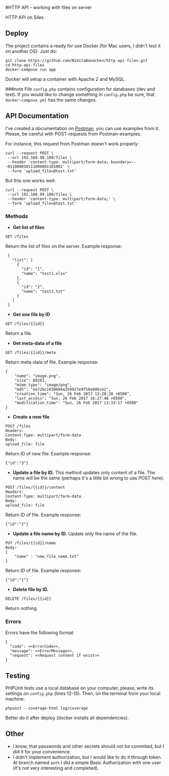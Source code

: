 #HTTP API - working with files on server

HTTP API on Silex.

## Deploy

The project contains a ready for use Docker (for Mac users, I didn't test it on another OS).
Just do:

```
git clone https://github.com/NikitaBonachev/http-api-files.git
cd http-api-files
docker-compose run app
```

Docker will setup a container with Apache 2 and MySQL.
 
###note
 File `config.php` contains configuration for databases (dev and test). 
 If you would like to change something in  `config.php` be sure, that `docker-compose.yml` has the same changes.
 
## API Documentation
 I've created a documentation on [Postman](https://documenter.getpostman.com/collection/view/1593302-997f6d66-aa8c-df96-328f-8277a759aee5), you can use examples from it.
 Please, be careful with POST-requests from Postman-examples.  
 
 For instance, this request from Postman doesn't work properly:
 
 ```
curl --request POST \
  --url 192.168.99.100/files \
  --header 'content-type: multipart/form-data; boundary=---011000010111000001101001' \
  --form 'upload_file=@test.txt'
```
 But this one works well:
 
  ```
 curl --request POST \
   --url 192.168.99.100/files \
   --header 'content-type: multipart/form-data;' \
   --form 'upload_file=@test.txt'
 ```
### Methods
 
* **Get list of files**

```
GET /files
```

Return the list of files on the server.
Example response:
```
 {
   "list": [
     {
       "id": "1",
       "name": "test1.xlsx"
     },
     {
       "id": "2",
       "name": "test2.txt"
     }
   ]
 }
 ```
 
 * **Get one file by ID**
 
```
GET /files/{{id}}
```
Return a file.

 * **Get meta-data of a file**
```
GET /files/{{id}}/meta
```
Return meta-data of file.
Example response:
```
{
    "name": "image.png",
    "size": 60263,
    "mime_type": "image/png",
    "md5": "ee72bc1838604a359927e9f58e886ce1",
    "creation_time": "Sun, 26 Feb 2017 13:28:20 +0500",
    "last_access": "Sun, 26 Feb 2017 16:27:48 +0500",
    "modification_time": "Sun, 26 Feb 2017 13:33:17 +0500"
}
```
* **Create a new file**
```
POST /files
Headers:
Content-Type: multipart/form-data
Body:
upload_file: file
```
Return ID of new file.
Example response:
```
{"id":"3"}
```
* **Update a file by ID.**
This method updates only content of a file. The name will be the same (perhaps it's a little bit wrong to use POST here). 
```
POST /files/{{id}}/content
Headers:
Content-Type: multipart/form-data
Body:
upload_file: file
```
Return ID of file.
Example response:
 ```
{"id":"2"}
```
* **Update a file name by ID.**
Update only the name of the file. 
```
PUT /files/{{id}}/name
Body:
{
    "name" : "new_file_name.txt"
}
```
Return ID of file.
Example response:
 ```
{"id":"1"}
```
* **Delete file by ID.**

```
DELETE /files/{{id}}
```
Return nothing.
 
### Errors

Errors have the following format:

```
{
  "code": <<ErrorCode>>,
  "message": <<ErrorMessage>>,
  "request": <<Request content if exist>>
}
```
 
## Testing
 
 PHPUnit tests use a local database on your computer, please, write its settings on `config.php` (lines 12-15).
 Then, on the terminal from your local machine:
  ```
  phpunit --coverage-html log/coverage
 ```
 Better do it after deploy (docker installs all dependencies). 
## Other 
 
 * I know, that passwords and other secrets should not be commited, but I did it for your convenience.
 * I didn't implement authorization, but I would like to do it through token. 
 At branch named `auth` I did a simple Basic Authorization with one user (it's not very interesting and completed).